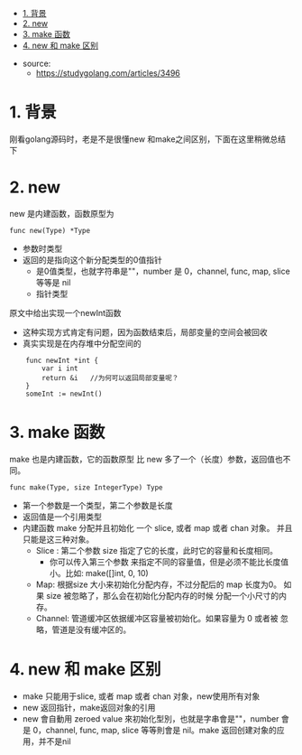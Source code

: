 <!-- TOC -->

- [1. 背景](#1-背景)
- [2. new](#2-new)
- [3. make 函数](#3-make-函数)
- [4. new 和 make 区别](#4-new-和-make-区别)

<!-- /TOC -->

* source:
    * https://studygolang.com/articles/3496

# 1. 背景
刚看golang源码时，老是不是很懂new 和make之间区别，下面在这里稍微总结下

# 2. new
new 是内建函数，函数原型为
```
func new(Type) *Type
```
* 参数时类型
* 返回的是指向这个新分配类型的0值指针
    * 是0值类型，也就字符串是""，number 是 0，channel, func, map, slice 等等是 nil
    * 指针类型

原文中给出实现一个newInt函数
* 这种实现方式肯定有问题，因为函数结束后，局部变量的空间会被回收
* 真实实现是在内存堆中分配空间的
```
    func newInt *int {
        var i int
        return &i   //为何可以返回局部变量呢？
    }
    someInt := newInt()
```

# 3. make 函数
make 也是内建函数，它的函数原型 比 new 多了一个（长度）参数，返回值也不同。 
```
func make(Type, size IntegerType) Type 
```
* 第一个参数是一个类型，第二个参数是长度
* 返回值是一个引用类型
* 内建函数 make 分配并且初始化 一个 slice, 或者 map 或者 chan 对象。 并且只能是这三种对象。
    * Slice : 第二个参数 size 指定了它的长度，此时它的容量和长度相同。
        * 你可以传入第三个参数 来指定不同的容量值，但是必须不能比长度值小。比如: make([]int, 0, 10)
    * Map: 根据size 大小来初始化分配内存，不过分配后的 map 长度为0。 如果 size 被忽略了，那么会在初始化分配内存的时候 分配一个小尺寸的内存。
    * Channel: 管道缓冲区依据缓冲区容量被初始化。如果容量为 0 或者被 忽略，管道是没有缓冲区的。

# 4. new 和 make 区别
* make 只能用于slice, 或者 map 或者 chan 对象，new使用所有对象
* new 返回指针，make返回对象的引用
* new 會自動用 zeroed value 來初始化型別，也就是字串會是""，number 會是 0，channel, func, map, slice 等等則會是 nil。make 返回创建对象的应用，并不是nil

